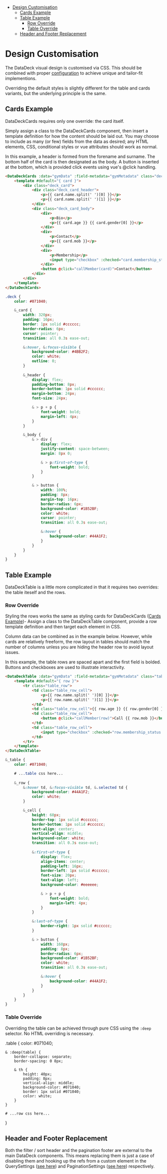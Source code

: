 - [Design Customisation](#design-customisation)
  - [Cards Example](#cards-example)
  - [Table Example](#table-example)
    - [Row Override](#row-override)
    - [Table Override](#table-override)
  - [Header and Footer Replacement](#header-and-footer-replacement)

# Design Customisation
The DataDeck visual design is customised via CSS. This should be combined with proper [configuration](../README.md#configuration) to achieve unique and tailor-fit implementions.

Overriding the default styles is slightly different for the table and cards variants, but the underlying principle is the same.

## Cards Example
DataDeckCards requires only one override: the card itself. 

Simply assign a class to the DataDeckCards component, then insert a template definition for how the content should be laid out. You may choose to include as many (or few) fields from the data as desired; any HTML elements, CSS, conditional styles or vue attributes should work as normal. 

In this example, a header is formed from the forename and surname. The bottom half of the card is then designated as the body. A button is inserted at the bottom, which is provided click events using vue's @click handling.

``` html
<DataDeckCards :data="gymData" :field-metadata="gymMetadata" class="deck">
    <template #default="{ card }">
        <div class="deck_card">
            <div class="deck_card_header">
                <p>{{ card.name.split(' ')[0] }}</p>
                <p>{{ card.name.split(' ')[1] }}</p>
            </div>
            <div class="deck_card_body">
                <div>
                    <p>Bio</p>
                    <p>{{ card.age }} {{ card.gender[0] }}</p>
                </div>
                <div>
                    <p>Contact</p>
                    <p>{{ card.mob }}</p>
                </div>
                <div> 
                    <p>Membership</p>
                    <input type="checkbox" :checked="card.membership_status === 'Active'" @click="makeMember(card)" />
                </div>
                <button @click="callMember(card)">Contact</button>  
            </div>
        </div> 
    </template>
</DataDeckCards>
```

``` scss 
.deck {
    color: #071040;

    &_card {
        width: 320px;
        padding: 16px;
        border: 1px solid #cccccc;
        border-radius: 6px;
        cursor: pointer;
        transition: all 0.3s ease-out;

        &:hover, &:focus-visible {
            background-color: #4BB2F2;
            color: white;
            outline: 0;
        }
        
        &_header {
            display: flex;
            padding-bottom: 8px;
            border-bottom: 1px solid #cccccc;
            margin-bottom: 24px;
            font-size: 24px;

            & > p + p {
                font-weight: bold;
                margin-left: 4px;
            } 
        }

        &_body {
            & > div {
                display: flex;
                justify-content: space-between;
                margin: 8px 0;

                & > p:first-of-type {
                    font-weight: bold;
                }
            }

            & > button {
                width: 100%;
                padding: 8px;
                margin-top: 16px;
                border-radius: 6px;
                background-color: #1B52BF;
                color: white;
                cursor: pointer;
                transition: all 0.3s ease-out;

                &:hover {
                    background-color: #44A1F2;
                }
            }
        }
    }
}
```

## Table Example
DataDeckTable is a little more complicated in that it requires two overrides: the table iteself and the rows. 

### Row Override
Styling the rows works the same as styling cards for DataDeckCards ([Cards Example](#cards-example))- Assign a class to the DataDeckTable component, provide a row template definition and then target each element in CSS. 

Column data can be combined as in the example below. However, while cards are relatively freeform, the row layout in tables should match the number of columns unless you are hiding the header row to avoid layout issues.

In this example, the table rows are spaced apart and the first field is bolded. Buttons and checkboxes are used to illustrate interactivity.

``` html
<DataDeckTable :data="gymData" :field-metadata="gymMetadata" class="table">
    <template #default="{ row }">
        <tr class="table_row">
            <td class="table_row_cell">
                <p>{{ row.name.split(' ')[0] }}</p>
                <p>{{ row.name.split(' ')[1] }}</p>
            </td>
            <td class="table_row_cell">{{ row.age }} {{ row.gender[0] }}</td> 
            <td class="table_row_cell">
                <button @click="callMember(row)">Call {{ row.mob }}</button>
            </td> 
            <td class="table_row_cell">
                <input type="checkbox" :checked="row.membership_status === 'Active'" @click="makeMember(row)" />
            </td> 
        </tr>
    </template>
</DataDeckTable>
```

``` scss
&_table {
    color: #071040;

    # ...table css here...
    
    &_row {
        &:hover td, &:focus-visible td, &.selected td {
            background-color: #44A1F2;
            color: white;
        }

        &_cell {
            height: 60px;
            border-top: 1px solid #cccccc;
            border-bottom: 1px solid #cccccc;
            text-align: center; 
            vertical-align: middle;
            background-color: white;
            transition: all 0.3s ease-out;
            
            &:first-of-type {
                display: flex;
                align-items: center;
                padding-left: 16px;
                border-left: 1px solid #cccccc;
                font-size: 20px;
                text-align: left; 
                background-color: #eeeeee; 

                & > p + p {
                    font-weight: bold;
                    margin-left: 4px;
                } 
            }

            &:last-of-type {
                border-right: 1px solid #cccccc;
            }

            & > button {
                width: 160px;
                padding: 8px;
                border-radius: 6px;
                background-color: #1B52BF;
                color: white;
                transition: all 0.3s ease-out;

                &:hover {
                    background-color: #44A1F2;
                }
            }
        }
    }
}
```

### Table Override
Overriding the table can be achieved through pure CSS using the `:deep` selector. No HTML overriding is necessary.

.table {
    color: #071040;

    & :deep(table) {
        border-collapse: separate;
        border-spacing: 0 8px;

        & th {
            height: 40px;
            padding: 8px;
            vertical-align: middle;
            background-color: #071040;
            border: 1px solid #071040;
            color: white;
        }
    }

    # ...row css here...
}



## Header and Footer Replacement
Both the filter / sort header and the pagination footer are external to the main DataDeck components. This means replacing them is just a case of disabling them and hooking up the refs from a custom element in the QuerySettings ([see here](../README.md#query-settings)) and PaginationSettings ([see here](../README.md#pagination-settings)) respectively.